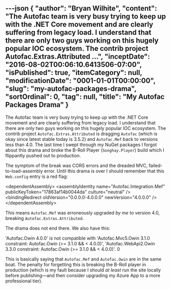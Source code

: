 ---json
{
  "author": "Bryan Wilhite",
  "content": "The Autofac team is very busy trying to keep up with the .NET Core movement and are clearly suffering from legacy load. I understand that there are only two guys working on this hugely popular IOC ecosystem. The contrib project Autofac.Extras.Attributed ...",
  "inceptDate": "2016-08-02T00:06:10.6413506-07:00",
  "isPublished": true,
  "itemCategory": null,
  "modificationDate": "0001-01-01T00:00:00",
  "slug": "my-autofac-packages-drama",
  "sortOrdinal": 0,
  "tag": null,
  "title": "My Autofac Packages Drama"
}
---

The Autofac team is very busy trying to keep up with the .NET Core movement and are clearly suffering from legacy load. I understand that there are only two guys working on this hugely popular IOC ecosystem. The contrib project `Autofac.Extras.Attributed` is dragging `Autofac` (which is okay since latest stable today is 3.5.2) and `Autofac.Mef` back to versions less than 4.0. The last time I swept through my NuGet packages I forgot about this drama and broke the B-Roll Player (`Songhay.Player`) build which I flippantly pushed out to production.

The symptom of the break was CORS errors and the dreaded MVC, failed-to-load-assembly error. Until this drama is over I should remember that this `Web.config` entry is a red flag:


&lt;dependentAssembly&gt;
    &lt;assemblyIdentity name="Autofac.Integration.Mef" publicKeyToken="17863af14b0044da" culture="neutral" /&gt;
    &lt;bindingRedirect oldVersion="0.0.0.0-4.0.0.0" newVersion="4.0.0.0" /&gt;
&lt;/dependentAssembly&gt;
    

This means `Autofac.Mef` was erroneously upgraded *by me* to version 4.0, breaking `Autofac.Extras.Attributed`.

The drama does not end there. We also have this:


'Autofac.Owin 4.0.0' is not compatible with 'Autofac.Mvc5.Owin 3.1.0 constraint: Autofac.Owin (&gt;= 3.1.0 &amp;&amp; &lt; 4.0.0)', 'Autofac.WebApi2.Owin 3.3.0 constraint: Autofac.Owin (&gt;= 3.1.0 &amp;&amp; &lt; 4.0.0)'. 0
    

This is basically saying that `Autofac.Mef` and `Autofac.Owin` are in the same boat. The penalty for forgetting this is breaking the B-Roll player in production (which is my fault because I should *at least* run the site locally before publishing—and then consider upgrading my Azure App to a more professional tier).
